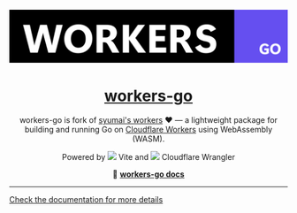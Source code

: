 <p align="center">
  <a href="https://darckfast.com/docs/workers-go">
    <img alt="workers-go" src=".github/images/workers-go.png">
    <h1 align="center">workers-go</h1>
  </a>
</p>

<p align="center">
  workers-go is  fork of <a href="https://github.com/syumai/workers">syumai's workers</a> ❤️ — a lightweight package for building and running Go on <a href="https://workers.cloudflare.com/">Cloudflare Workers</a> using WebAssembly (WASM).
</p>

<p align="center">
Powered by <img src="https://vite.dev/logo.svg" style="height: 1rem; place-self: center;"/> Vite and <img src="https://developers.cloudflare.com/_astro/logo.DAG2yejx.svg" style="height: 1rem"/> Cloudflare Wrangler
</p>

<p align="center">
 📜 <a href="https://darckfast.com/docs/workers-go"><strong>workers-go docs</strong></a>
</p>

---

[Check the documentation for more details](https://darckfast.com/docs/workers-go)
